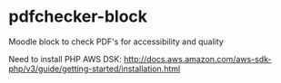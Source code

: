 # pdfchecker-block
Moodle block to check PDF's for accessibility and quality

Need to install PHP AWS DSK: http://docs.aws.amazon.com/aws-sdk-php/v3/guide/getting-started/installation.html

